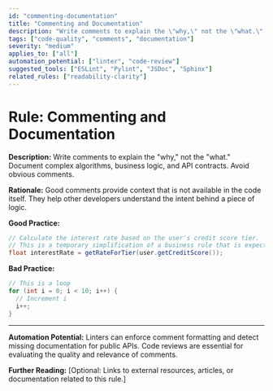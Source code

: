 ```yaml
---
id: "commenting-documentation"
title: "Commenting and Documentation"
description: "Write comments to explain the \"why,\" not the \"what.\" Document complex algorithms, business logic, and API contracts."
tags: ["code-quality", "comments", "documentation"]
severity: "medium"
applies_to: ["all"]
automation_potential: ["linter", "code-review"]
suggested_tools: ["ESLint", "Pylint", "JSDoc", "Sphinx"]
related_rules: ["readability-clarity"]
---
```


# Rule: Commenting and Documentation

**Description:** Write comments to explain the "why," not the "what." Document complex algorithms, business logic, and API contracts. Avoid obvious comments.

**Rationale:** Good comments provide context that is not available in the code itself. They help other developers understand the intent behind a piece of logic.

**Good Practice:**
```java
// Calculate the interest rate based on the user's credit score tier.
// This is a temporary simplification of a business rule that is expected to change next quarter.
float interestRate = getRateForTier(user.getCreditScore());
```

**Bad Practice:**
```java
// This is a loop
for (int i = 0; i < 10; i++) {
  // Increment i
  i++;
}
```

---

**Automation Potential:** Linters can enforce comment formatting and detect missing documentation for public APIs. Code reviews are essential for evaluating the quality and relevance of comments.

**Further Reading:** [Optional: Links to external resources, articles, or documentation related to this rule.]